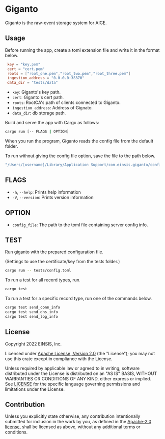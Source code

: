 # Giganto

Giganto is the raw-event storage system for AICE.

## Usage

Before running the app, create a toml extension file and write it in the format below.

```toml
 key = "key.pem"
 cert = "cert.pem"
 roots = ["root_one.pem","root_two.pem","root_three.pem"]
 ingestion_address = "0.0.0.0:38370"
 data_dir = "tests/data"
```

* `key`: Giganto's key path.
* `cert`: Giganto's cert path.
* `roots`: RootCA's path of clients connected to Giganto.
* `ingestion_address`: Address of Gignato.
* `data_dir`: db storage path.

Build and serve the app with Cargo as follows:

```sh
cargo run [-- FLAGS | OPTION]
```

When you run the program, Giganto reads the config file from the default folder.

To run without giving the config file option, save the file to the path below.

```sh
"/Users/[username]/Library/Application Support/com.einsis.giganto/config.toml"
```

## FLAGS

* `-h`, `--help`: Prints help information
* `-V`, `--version`: Prints version information

## OPTION

* `config_file`: The path to the toml file containing server config info.

## TEST

Run giganto with the prepared configuration file.

(Settings to use the certificate/key from the tests folder.)

```sh
cargo run -- tests/config.toml
```

To run a test for all record types, run.

```sh
cargo test
```

To run a test for a specific record type, run one of the commands below.

```sh
cargo test send_conn_info
cargo test send_dns_info
cargo test send_log_info
```

## License

Copyright 2022 EINSIS, Inc.

Licensed under [Apache License, Version 2.0][apache-license] (the "License");
you may not use this crate except in compliance with the License.

Unless required by applicable law or agreed to in writing, software distributed
under the License is distributed on an "AS IS" BASIS, WITHOUT WARRANTIES OR
CONDITIONS OF ANY KIND, either express or implied. See [LICENSE](LICENSE) for
the specific language governing permissions and limitations under the License.

## Contribution

Unless you explicitly state otherwise, any contribution intentionally submitted
for inclusion in the work by you, as defined in the [Apache-2.0
license][apache-license], shall be licensed as above, without any additional
terms or conditions.

[apache-license]: http://www.apache.org/licenses/LICENSE-2.0
